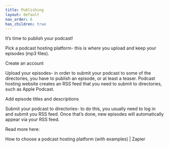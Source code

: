 ```yaml
---
title: Publishing
layout: default
nav_order: 6
has_children: true
---
```


It’s time to publish your podcast!

Pick a podcast hosting platform- this is where you upload and keep your episodes (mp3 files).

Create an account 

Upload your episodes- in order to submit your podcast to some of the directories, you have to publish an episode, or at least a teaser. Podcast hosting website creates an RSS feed that you need to submit to directories, such as Apple Podcast. 

Add episode titles and descriptions

Submit your podcast to directories- to do this, you usually need to log in and submit you RSS feed. Once that’s done, new episodes will automatically appear via your RSS feed.

 

Read more here: 

How to choose a podcast hosting platform (with examples) | Zapier 

